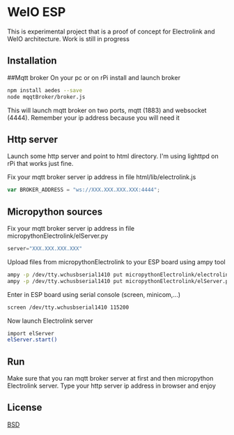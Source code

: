 # WeIO ESP

This is experimental project that is a proof of concept for Electrolink and WeIO architecture. Work is still in progress
## Installation

##Mqtt broker
On your pc or on rPi install and launch broker
```bash
npm install aedes --save
node mqqtBroker/broker.js
```
This will launch mqtt broker on two ports, mqtt (1883) and websocket (4444).
Remember your ip address because you will need it

## Http server
Launch some http server and point to html directory. I'm using lighttpd on rPi that works just fine.

Fix your mqtt broker server ip address in file html/lib/electrolink.js
```javascript
var BROKER_ADDRESS = "ws://XXX.XXX.XXX.XXX:4444";
```
## Micropython sources
Fix your mqtt broker server ip address in file micropythonElectrolink/elServer.py
```python
server="XXX.XXX.XXX.XXX"
```
Upload files from micropythonElectrolink to your ESP board using ampy tool
```bash
ampy -p /dev/tty.wchusbserial1410 put micropythonElectrolink/electrolink.py
ampy -p /dev/tty.wchusbserial1410 put micropythonElectrolink/elServer.py
```

Enter in ESP board using serial console (screen, minicom,...)
```bash
screen /dev/tty.wchusbserial1410 115200
```
Now launch Electrolink server
```bash
import elServer
elServer.start()
```

## Run 
Make sure that you ran mqtt broker server at first and then micropython Electrolink server.
Type your http server ip address in browser and enjoy

## License 
[BSD](https://opensource.org/licenses/BSD-3-Clause)